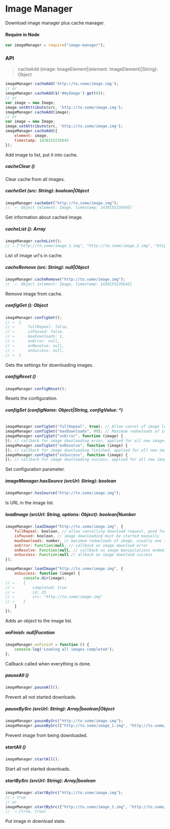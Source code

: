 Image Manager
===========

Download image manager plus cache manager.

#### Require in Node

```javascript
var imageManager = require("image-manager");
```

### API

> cacheAdd (image: ImageElement|{element: ImageElement}|String): Object

```javascript
imageManager.cacheAdd('http://to.some/image.img');
// or
imageManager.cacheAdd($('#myImage').get(0));
// or
var image = new Image;
image.setAttribute(src, 'http://to.some/image.img');
imageManager.cacheAdd(image);
// or
var image = new Image;
image.setAttribute(src, 'http://to.some/image.img');
imageManager.cacheAdd({
	element: image,
	timestamp: 1430155235645
});
```

Add image to list, put it into cache.

##### cacheClear ()

Clear cache from all images.

##### cacheGet (src: String): boolean|Object

```javascript
imageManager.cacheGet("http://to.some/image.img");
//  →  Object {element: Image, timestamp: 1430155235645}
```

Get information about cached image.

##### cacheList (): Array

```javascript
imageManager.cacheList();
// → ["http://to.some/image_1.img", "http://to.some/image_2.img", "http://to.some/image_3.img"]
```

List of image url's in cache.

##### cacheRemove (src: String): null|Object

```javascript
imageManager.cacheRemove("http://to.some/image.img");
//  →  Object {element: Image, timestamp: 1430155235645}
```

Remove image from cache.

##### configGet (): Object

```javascript
imageManager.configGet();
// →  {
// →      fullRepeal: false,
// →      isPaused: false,
// →      maxDownloads: 1,
// →      onError: null,
// →      onResolve: null,
// →      onSuccess: null,
// →  }
```

Gets the settings for downloading images.

##### configReset ()

```javascript
imageManager.configReset();
```

Resets the configuration.

##### configSet (configName: Object|String, configValue: *)

```javascript

imageManager.configSet("fullRepeal", true); // Allow cancel of image loading, applied for all new images
imageManager.configSet("maxDownloads", 99); // Maximum redowloads of image, applied for all new images
imageManager.configSet("onError", function (image) {
}); // callback for image downloading error, applied for all new images
imageManager.configSet("onResolve", function (image) {
}); // callback for image downloading finished, applied for all new images
imageManager.configSet("onSuccess", function (image) {
}); // callback for image downloading success, applied for all new images
```

Set configuration parameter.

##### imageManager.hasSource (srcUrl: String): boolean

```javascript
imageManager.hasSource("http://to.some/image.img");
```

Is URL in the image list.

##### loadImage (srcUrl: String, options: Object): boolean|Number

```javascript
imageManager.loadImage("http://to.some/image.img", {
	fullRepeal: boolean, // allow cancelling download request, good for big images and infinite scroll
	isPaused: boolean, // image downloadind must be started manually
	maxDownloads: number, // maximum redowloads of image, usually one is enough
	onError: Function|null, // callback on image download error
	onResolve: Function|null, // callback on image manipulations ended, called regardless of the result
	onSuccess: Function|null // allback on image download success
});

imageManager.loadImage("http://to.some/image.img", {
	onSuccess: function (image) {
		console.dir(image);
// →	{
// →		completed: true
// →		id: 25
// →		src: "http://to.some/image.img"
// →	}
	}
});
```

Adds an object to the image list.

##### onFinish: null|Fucntion

```javascript
imageManager.onFinish = function () {
	console.log('Loading all images completed');
};
```

Callback called when everything is done.

##### pauseAll ()

```javascript
imageManager.pauseAll();
```

Prevent all not started downloads.

##### pauseBySrc (srcUrl: String): Array|boolean|Object

```javascript
imageManager.pauseBySrc("http://to.some/image.img");
imageManager.pauseBySrc(["http://to.some/image_1.img", "http://to.some/image_2.img"]);
```

Prevent image from being downloaded.

##### startAll ()

```javascript
imageManager.startAll();
```

Start all not started downloads.

##### startBySrc (srcUrl: String): Array|boolean

```javascript
imageManager.startBySrc("http://to.some/image.img");
// → true
// or
imageManager.startBySrc(["http://to.some/image_1.img", "http://to.some/image_2.img"]);
//  → [true, true]
```

Put image in download state.
